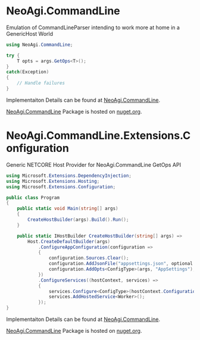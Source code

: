 NeoAgi.CommandLine
==================

Emulation of CommandLineParser intending to work more at home in a GenericHost World

```csharp
using NeoAgi.CommandLine;

try {
    T opts = args.GetOps<T>();
} 
catch(Exception) 
{
    // Handle failures
}
```

Implementaiton Details can be found at [NeoAgi.CommandLine](https://github.com/NeoAgi/NeoAgi.CommandLine/tree/main/NeoAgi.CommandLine).

[NeoAgi.CommandLine](https://www.nuget.org/packages/NeoAgi.CommandLine.Extensions.Configuration/) Package is hosted on [nuget.org](https://www.nuget.org/).

NeoAgi.CommandLine.Extensions.Configuration
===========================================

Generic NETCORE Host Provider for NeoAgi.CommandLine GetOps API

```csharp
using Microsoft.Extensions.DependencyInjection;
using Microsoft.Extensions.Hosting;
using Microsoft.Extensions.Configuration;

public class Program
{
    public static void Main(string[] args)
    {
        CreateHostBuilder(args).Build().Run();
    }

    public static IHostBuilder CreateHostBuilder(string[] args) =>
        Host.CreateDefaultBuilder(args)
            .ConfigureAppConfiguration(configuration =>
            {
                configuration.Sources.Clear();
                configuration.AddJsonFile("appsettings.json", optional: false);
                configuration.AddOpts<ConfigType>(args, "AppSettings");
            })
            .ConfigureServices((hostContext, services) =>
            {
                services.Configure<ConfigType>(hostContext.Configuration.GetSection("AppSettings"));
                services.AddHostedService<Worker>();
            });
}
```

Implementaiton Details can be found at [NeoAgi.CommandLine](https://github.com/NeoAgi/NeoAgi.CommandLine/tree/main/NeoAgi.CommandLine).

[NeoAgi.CommandLine](https://www.nuget.org/packages/NeoAgi.CommandLine/) Package is hosted on [nuget.org](https://www.nuget.org/).